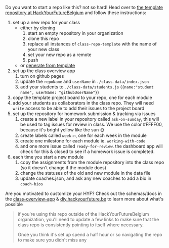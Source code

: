 Do you want to start a repo like this? not so hard! Head over to [the template repository at HackYourFutureBelgium](https://github.com/HackYourFutureBelgium/class-repo-template/) and follow these instructions:

1. set up a new repo for your class
    * either by cloning
        1. start an empty repository in your organization
        1. clone this repo
        1. replace all instances of `class-repo-template` with the name of your new class
        1. set your new repo as a remote
        1. push
    * or [generate from template](https://help.github.com/en/github/creating-cloning-and-archiving-repositories/creating-a-repository-from-a-template)
1. set up the class overview app
    1. turn on github pages
    1. update the `repoName` and `userName` in `./class-data/index.json`
    1. add your students to `./class-data/students.js` (`{name:"student name", userName: "githubUserName"}`)
1. copy the template project board to your repo, one for each module
1. add your students as collaborators in the class repo.  They will need `write` access to be able to add their issues to the project board
1. set up the repository for homework submission & tracking via issues
    1. create a new label in your repository called `ask-on-sunday`, this will be used to tag issues for review in class. We use the color #FFFF00, because it's bright yellow like the sun 🌞
    1. create labels called `week-n`, one for each week in the module
    1. create one milestone for each module ie. `working-with-code`
    1. and one more issue called `ready-for-review`.  the dashboard app will check for this & closed to see if a homework issue is completed.
1. each time you start a new module
    1. copy the assignments from the module repository into the class repo (so it doesn't change if the module does)
    1. change the statuses of the old and new module in the data file
    1. update coaches.json, and ask any new coaches to add a bio in `coach-bios`

Are you motivated to customize your HYF?  Check out the schemas/docs in the [class-overview-app](https://github.com/HackYourFutureBelgium/class-overview-app) & [diy.hackyourfuture.be](https://diy.hackyourfuture.be) to learn more about what's possible

> if you're using this repo outside of the HackYourFutureBelgium organization, you'll need to update a few links to make sure that the class repo is consistently pointing to itself where necessary.
>
> Once you think it's set up spend a half hour or so navigating the repo to make sure you didn't miss any
